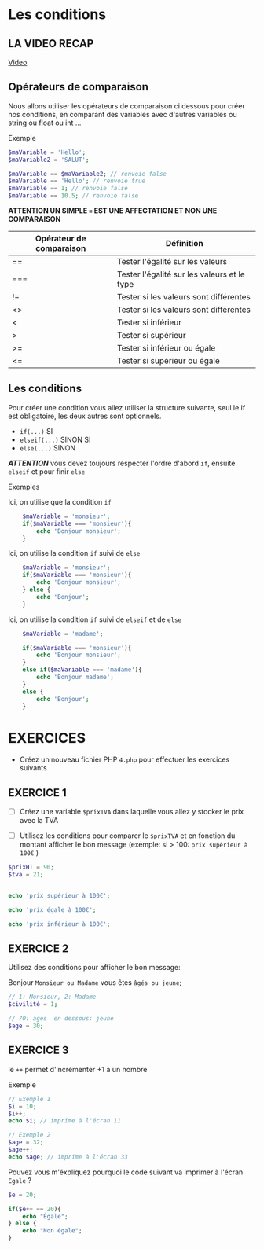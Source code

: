 # Les conditions


## LA VIDEO RECAP

 [Video](https://www.youtube.com/watch?v=o3xCpnXFIOI)

## Opérateurs de comparaison

Nous allons utiliser les opérateurs de comparaison ci dessous pour créer nos conditions,
en comparant des variables avec d'autres variables ou string ou float ou int …

Exemple

```php
$maVariable = 'Hello';
$maVariable2 = 'SALUT';

$maVariable == $maVariable2; // renvoie false
$maVariable == 'Hello'; // renvoie true
$maVariable == 1; // renvoie false
$maVariable == 10.5; // renvoie false

```


**ATTENTION UN SIMPLE `=` EST UNE AFFECTATION ET NON UNE COMPARAISON**

| Opérateur de comparaison  |  Définition |
|------|----------------------------------------------|
|  ==  |  Tester l'égalité sur les valeurs            |
|  === |  Tester l'égalité sur les valeurs et le type |
|  !=  |  Tester si les valeurs sont différentes      |
|  <>  |  Tester si les valeurs sont différentes      |
|  <   |  Tester si inférieur                         |
|  >   |  Tester si supérieur                         |
|  >=  |  Tester si inférieur ou égale                |
|  <=  |  Tester si supérieur ou égale                |


## Les conditions

Pour créer une condition vous allez utiliser la structure suivante, seul le if est obligatoire, les deux autres sont optionnels.

- `if(...)` SI
- `elseif(...)` SINON SI
- `else(...)` SINON

***ATTENTION*** vous devez toujours respecter l'ordre d'abord `if`, ensuite `elseif` et pour finir `else`


Exemples

Ici, on utilise que la condition `if`
```php
    $maVariable = 'monsieur';
    if($maVariable === 'monsieur'){
        echo 'Bonjour monsieur';
    }
```

Ici, on utilise la condition `if` suivi de `else`
```php
    $maVariable = 'monsieur';
    if($maVariable === 'monsieur'){
        echo 'Bonjour monsieur';
    } else {
        echo 'Bonjour';
    }
```


Ici, on utilise la condition `if` suivi de `elseif` et de `else`
```php
    $maVariable = 'madame';

    if($maVariable === 'monsieur'){
        echo 'Bonjour monsieur';
    } 
    else if($maVariable === 'madame'){
        echo 'Bonjour madame';
    } 
    else {
        echo 'Bonjour';
    }
```


# EXERCICES

- Créez un nouveau fichier PHP `4.php` pour effectuer les exercices suivants


## EXERCICE 1

- [ ] Créez une variable `$prixTVA` dans laquelle vous allez y stocker le prix avec la TVA
- [ ] Utilisez les conditions pour comparer le `$prixTVA`  et en fonction du montant afficher le bon message (exemple: si > 100: `prix supérieur à 100€` )



```php
$prixHT = 90;
$tva = 21;


echo 'prix supérieur à 100€';

echo 'prix égale à 100€';

echo 'prix inférieur à 100€';


```


## EXERCICE 2

Utilisez des conditions pour afficher le bon message:


Bonjour `Monsieur ou Madame` vous êtes `âgés ou jeune`;


```php
// 1: Monsieur, 2: Madame
$civilité = 1;

// 70: agés  en dessous: jeune
$age = 30;

```


## EXERCICE 3

le `++` permet d'incrémenter +1 à un nombre

Exemple

```php
// Exemple 1
$i = 10;
$i++;
echo $i; // imprime à l'écran 11

// Exemple 2
$age = 32;
$age++;
echo $age; // imprime à l'écran 33
```

Pouvez vous m'éxpliquez pourquoi le code suivant va imprimer à l'écran `Egale` ?

```php
$e = 20;

if($e++ == 20){
    echo "Égale";
} else {
    echo "Non égale";
}

```
